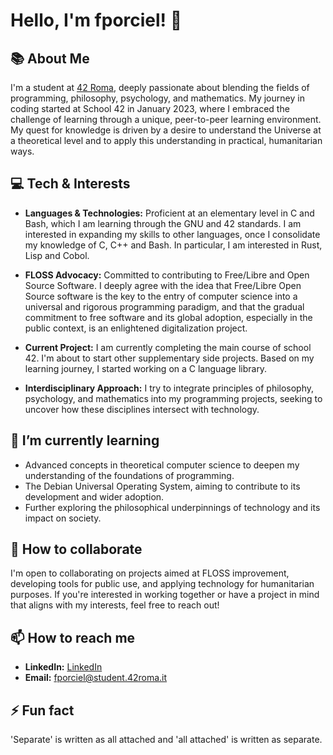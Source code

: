 # Hello, I'm fporciel! 👋

## 📚 About Me

I'm a student at [42 Roma](https://www.42roma.it/), deeply passionate about blending the fields of programming, philosophy, psychology, and mathematics.
My journey in coding started at School 42 in January 2023, where I embraced the challenge of learning through a unique, peer-to-peer learning environment. 
My quest for knowledge is driven by a desire to understand the Universe at a theoretical level and to apply this understanding in practical, humanitarian ways.

## 💻 Tech & Interests

- **Languages & Technologies:** Proficient at an elementary level in C and Bash, which I am learning through the GNU and 42 standards.
                                I am interested in expanding my skills to other languages, once I consolidate my knowledge of C, C++ and Bash.
                                In particular, I am interested in Rust, Lisp and Cobol.
  
- **FLOSS Advocacy:** Committed to contributing to Free/Libre and Open Source Software.
                      I deeply agree with the idea that Free/Libre Open Source software is the key to the entry of computer science into a universal and rigorous programming paradigm,
                       and that the gradual commitment to free software and its global adoption, especially in the public context, is an enlightened digitalization project.
  
- **Current Project:** I am currently completing the main course of school 42.
                        I'm about to start other supplementary side projects.
                        Based on my learning journey, I started working on a C language library.
  
- **Interdisciplinary Approach:** I try to integrate principles of philosophy, psychology, and mathematics into my programming projects, seeking to uncover how these disciplines intersect with technology.

## 🌱 I’m currently learning

- Advanced concepts in theoretical computer science to deepen my understanding of the foundations of programming.
- The Debian Universal Operating System, aiming to contribute to its development and wider adoption.
- Further exploring the philosophical underpinnings of technology and its impact on society.

## 🤝 How to collaborate

I'm open to collaborating on projects aimed at FLOSS improvement, developing tools for public use, and applying technology for humanitarian purposes. 
If you're interested in working together or have a project in mind that aligns with my interests, feel free to reach out!

## 📫 How to reach me

- **LinkedIn:** [LinkedIn](www.linkedin.com/in/federico-porciello-776247263)
- **Email:** fporciel@student.42roma.it

## ⚡ Fun fact

'Separate' is written as all attached and 'all attached' is written as separate.



<!---
fporciel2/fporciel2 is a ✨ special ✨ repository because its `README.md` (this file) appears on your GitHub profile.
You can click the Preview link to take a look at your changes.
--->
